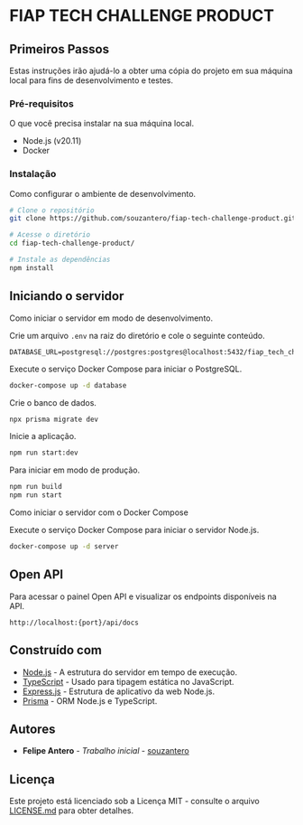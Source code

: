 # FIAP TECH CHALLENGE PRODUCT

## Primeiros Passos

Estas instruções irão ajudá-lo a obter uma cópia do projeto em sua máquina local para fins de desenvolvimento e testes.

### Pré-requisitos

O que você precisa instalar na sua máquina local.

- Node.js (v20.11)
- Docker

### Instalação

Como configurar o ambiente de desenvolvimento.

```bash
# Clone o repositório
git clone https://github.com/souzantero/fiap-tech-challenge-product.git

# Acesse o diretório
cd fiap-tech-challenge-product/

# Instale as dependências
npm install
```

## Iniciando o servidor

Como iniciar o servidor em modo de desenvolvimento.

Crie um arquivo `.env` na raiz do diretório e cole o seguinte conteúdo.

```
DATABASE_URL=postgresql://postgres:postgres@localhost:5432/fiap_tech_challenge_product_db
```

Execute o serviço Docker Compose para iniciar o PostgreSQL.

```bash
docker-compose up -d database
```

Crie o banco de dados.

```bash
npx prisma migrate dev
```

Inicie a aplicação.

```bash
npm run start:dev
```

Para iniciar em modo de produção.

```bash
npm run build
npm run start
```

Como iniciar o servidor com o Docker Compose

Execute o serviço Docker Compose para iniciar o servidor Node.js.

```bash
docker-compose up -d server
```

## Open API

Para acessar o painel Open API e visualizar os endpoints disponíveis na API. 

`http://localhost:{port}/api/docs`

## Construído com

- [Node.js](http://www.nodejs.org/) - A estrutura do servidor em tempo de execução.
- [TypeScript](https://www.typescriptlang.org/) - Usado para tipagem estática no JavaScript.
- [Express.js](https://expressjs.com/) - Estrutura de aplicativo da web Node.js.
- [Prisma](https://www.prisma.io/) - ORM Node.js e TypeScript.

## Autores

- **Felipe Antero** - _Trabalho inicial_ - [souzantero](https://github.com/souzantero)

## Licença

Este projeto está licenciado sob a Licença MIT - consulte o arquivo [LICENSE.md](LICENSE.md) para obter detalhes.
